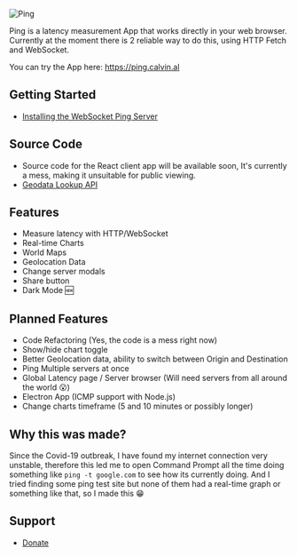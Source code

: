 ![Ping](https://i.imgur.com/0S4Kp6g.png)

Ping is a latency measurement App that works directly in your web browser. Currently at the moment there is 2 reliable way to do this, using HTTP Fetch and WebSocket.

You can try the App here: https://ping.calvin.al

## Getting Started
- [Installing the WebSocket Ping Server](https://github.com/calvinalx/ping/wiki/Installing-the-WebSocket-Ping-Server)

## Source Code
- Source code for the React client app will be available soon, It's currently a mess, making it unsuitable for public viewing.
- [Geodata Lookup API](https://github.com/calvinalx/geoloc)

## Features
- Measure latency with HTTP/WebSocket
- Real-time Charts
- World Maps
- Geolocation Data
- Change server modals
- Share button
- Dark Mode 🆕

## Planned Features
- Code Refactoring (Yes, the code is a mess right now)
- Show/hide chart toggle
- Better Geolocation data, ability to switch between Origin and Destination
- Ping Multiple servers at once
- Global Latency page / Server browser (Will need servers from all around the world 😮)
- Electron App (ICMP support with Node.js)
- Change charts timeframe (5 and 10 minutes or possibly longer)

## Why this was made?
Since the Covid-19 outbreak, I have found my internet connection very unstable, therefore this led me to open Command Prompt all the time doing something like `ping -t google.com` to see how its currently doing.
And I tried finding some ping test site but none of them had a real-time graph or something like that, so I made this 😁

## Support
- [Donate](https://bit.ly/ZDonate)
